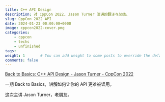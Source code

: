 ```yaml
---
title: C++ API Design
description: 对 CppCon 2022, Jason Turner 演讲的翻译与总结。
slug: CppCon 2022 API
date: 2024-01-23 00:00:00+0000
image: cppcon2022-cover.png
categories:
    - cppcon
    - techs
    - unfinished
tags: 
weight: 1       # You can add weight to some posts to override the default sorting (date descending)
comments: false
---
```


[Back to Basics: C++ API Design - Jason Turner - CppCon 2022](https://www.youtube.com/watch?v=zL-vn_pGGgY)

一期 Back to Basics，讲解如何让你的 API 更难被误用。

这次主讲 Jason Turner，老朋友。

